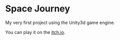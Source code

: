 # Space Journey

My very first project using the Unity3d game engine.

You can play it on the [itch.io](https://snma.itch.io/spacejourney).
